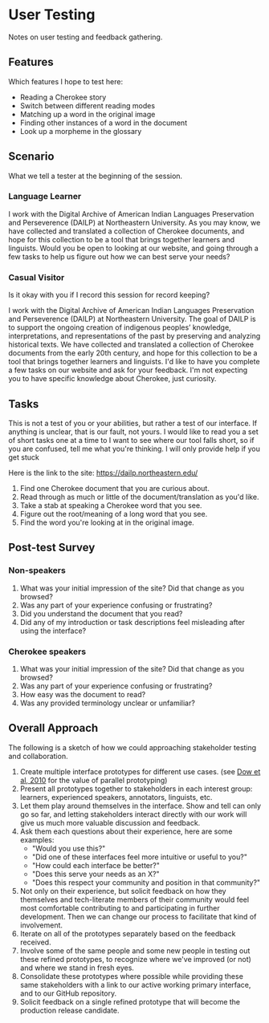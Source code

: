 # User Testing

Notes on user testing and feedback gathering.

## Features

Which features I hope to test here:

- Reading a Cherokee story
- Switch between different reading modes
- Matching up a word in the original image
- Finding other instances of a word in the document
- Look up a morpheme in the glossary

## Scenario

What we tell a tester at the beginning of the session.

### Language Learner

I work with the Digital Archive of American Indian Languages Preservation and Perseverence (DAILP) at Northeastern University.
As you may know, we have collected and translated a collection of Cherokee documents, and hope for this collection to be a tool that brings together learners and linguists.
Would you be open to looking at our website, and going through a few tasks to help us figure out how we can best serve your needs?

### Casual Visitor

Is it okay with you if I record this session for record keeping?

I work with the Digital Archive of American Indian Languages Preservation and Perseverence (DAILP) at Northeastern University.
The goal of DAILP is to support the ongoing creation of indigenous peoples’ knowledge, interpretations, and representations of the past by preserving and analyzing historical texts.
We have collected and translated a collection of Cherokee documents from the early 20th century, and hope for this collection to be a tool that brings together learners and linguists.
I'd like to have you complete a few tasks on our website and ask for your feedback.
I'm not expecting you to have specific knowledge about Cherokee, just curiosity.

## Tasks

This is not a test of you or your abilities, but rather a test of our interface.
If anything is unclear, that is our fault, not yours.
I would like to read you a set of short tasks one at a time to
I want to see where our tool falls short, so if you are confused, tell me what you're thinking.
I will only provide help if you get stuck

Here is the link to the site: https://dailp.northeastern.edu/

1. Find one Cherokee document that you are curious about.
2. Read through as much or little of the document/translation as you'd like.
3. Take a stab at speaking a Cherokee word that you see.
4. Figure out the root/meaning of a long word that you see.
5. Find the word you're looking at in the original image.

## Post-test Survey

### Non-speakers

1. What was your initial impression of the site?
   Did that change as you browsed?
2. Was any part of your experience confusing or frustrating?
3. Did you understand the document that you read?
4. Did any of my introduction or task descriptions feel misleading after using the interface?

### Cherokee speakers

1. What was your initial impression of the site?
   Did that change as you browsed?
2. Was any part of your experience confusing or frustrating?
3. How easy was the document to read?
4. Was any provided terminology unclear or unfamiliar?

## Overall Approach

The following is a sketch of how we could approaching stakeholder testing and collaboration.

1. Create multiple interface prototypes for different use cases. (see [Dow et al, 2010](https://www.google.com/url?sa=t&rct=j&q=&esrc=s&source=web&cd=&ved=2ahUKEwi94P3PppHsAhWlUt8KHXkUA7oQFjABegQIBBAB&url=http%3A%2F%2Fspdow.ucsd.edu%2Ffiles%2FPrototypingParallel-TOCHI10.pdf&usg=AOvVaw3Y9g1TBANvYS0fiy9-50dH) for the value of parallel prototyping)
2. Present all prototypes together to stakeholders in each interest group: learners, experienced speakers, annotators, linguists, etc.
3. Let them play around themselves in the interface. Show and tell can only go so far, and letting stakeholders interact directly with our work will give us much more valuable discussion and feedback.
4. Ask them each questions about their experience, here are some examples:
   - "Would you use this?"
   - "Did one of these interfaces feel more intuitive or useful to you?"
   - "How could each interface be better?"
   - "Does this serve your needs as an X?"
   - "Does this respect your community and position in that community?"
5. Not only on their experience, but solicit feedback on how they themselves and tech-literate members of their community would feel most comfortable contributing to and participating in further development.
   Then we can change our process to facilitate that kind of involvement.
6. Iterate on all of the prototypes separately based on the feedback received.
7. Involve some of the same people and some new people in testing out these refined prototypes, to recognize where we've improved (or not) and where we stand in fresh eyes.
8. Consolidate these prototypes where possible while providing these same stakeholders with a link to our active working primary interface, and to our GitHub repository.
9. Solicit feedback on a single refined prototype that will become the production release candidate.
